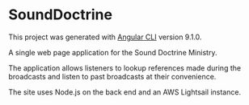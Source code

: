 # SoundDoctrine

This project was generated with [Angular CLI](https://github.com/angular/angular-cli) version 9.1.0.

A single web page application for the Sound Doctrine Ministry.  

The application allows listeners to lookup references made during the broadcasts and listen to past broadcasts at their convenience.

The site uses Node.js on the back end and an AWS Lightsail instance.
